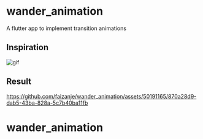 # wander_animation

A flutter app to implement transition animations

## Inspiration
![gif](./screenshots/f250df8a04b3310e8f97b58cb83c83da.gif)
## Result
https://github.com/faizanje/wander_animation/assets/50191165/870a28d9-dab5-43ba-828a-5c7b40ba11fb

# wander_animation
